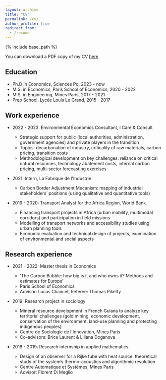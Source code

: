 ```yaml
---
layout: archive
title: "CV"
permalink: /cv/
author_profile: true
redirect_from:
  - /resume
---
```


{% include base_path %}

You can download a PDF copy of my CV [here](/files/Academic_CV_Eulalie_Saïsset.pdf).

## Education
* Ph.D in Economics, Sciences Po, 2023 - now
* M.S. in Economics, Paris School of Economics, 2020 - 2022
* M.S. in Engineering, Mines Paris, 2017 - 2021
* Prep School, Lycée Louis Le Grand, 2015 - 2017

## Work experience
* 2022 - 2023: Environmental Economics Consultant, I Care & Consult
  * Strategic support for public (local authorities, administration, government agencies) and private players in the transition
  * Topics: decarbonation of industry, criticality of raw materials, carbon pricing, transition costs
  * Methodological development on key challenges: reliance on critical natural resources, technology abatement costs, internal carbon pricing, multi-sector forecasting exercises

* 2021: Intern, La Fabrique de l'Industrie
  * Carbon Border Adjustment Mecanism: mapping of industrial stakeholders’ positions (using qualitative and quantitative tools)

* 2019 - 2020: Transport Analyst for the Africa Region, World Bank
  * Financing transport projects in Africa (urban mobility, multimodal corridors) and participation in field missions
  * Modelling of transport networks and accessibility studies using urban planning tools
  * Economic evaluation and technical design of projects, examination of environmental and social aspects

## Research experience
* 2021 - 2022: Master thesis in Economics
  * ’The Carbon Bubble: how big is it and who owns it? Methods and estimates for Europe’
  * Paris School of Economics
  * Advisor: Lucas Chancel; Referee: Thomas Piketty

* 2019: Research project in sociology
  * Mineral resource development in French Guiana to analyze key territorial challenges (gold mining, economic development, conservation of the environment, land-use planning and protecting indigenous peoples)
  * Centre de Sociologie de l'Innovation, Mines Paris
  * Co-advisors: Brice Laurent & Liliana Doganova

* 2018 - 2019: Research internship in applied mathematics
  * Design of an observer for a Rijke tube with heat source: theoretical study of the system’s thermo-acoustics and algorithmic resolution
  * Centre Automatique et Systèmes, Mines Paris
  * Advisor: Florent Di Meglio 

<!-- 

## Publications
  <ul>{% for post in site.publications reversed %}
    {% include archive-single-cv.html %}
  {% endfor %}</ul>
   
## Teaching
### Current
- Since 2024: Co-Instructor, _Ecological Accounting for Net-Zero Cities: Carbon and Soil cross-case analysis_, Urban Governance, Policy and Planning master’s program, Urban School, Sciences Po

### Past
- Fall 2024: Instructor, _Data & Statistics_, Masters in International Business and Sustainability, Sciences Po
- Fall 2021: Guest instructor, _European carbon pricing policies_, One-day training module, Masters in Engineering (Major in Sociology), Mines Paris
- 2018 - 2019: Teaching Assistant, _Engineering Sciences_, Preparation of students of PCSI class for the oral examinations of the grandes écoles, Lycée Saint-Louis
- 2011 - 2019: Teacher, _Mathematics & Physics_, Tutoring from middle school to bachelor level with numerous students for one-off courses or support over several years

### Trainings
- 2022 - 2023: Trainer, _Training on transition challenges_, Teaching environmental consultants, French administrative staff and company directors among I Care & Consult clients on transition issues (carbon pricing, natural resources, carbon footprint, industrial transition)
- 2022: Trainer, _La Fresque de la finance_,Development and roll-out
- 2021 - now: Trainer, _La Fresque du climat_, Facilitator in French and English; roll-out at the Paris School of Economics

  
## Skills
* Computer Skills: R, Python, Java, Excel, ArcGIS, QGIS, LATEX, Notion
* Languages: French (native), English (fluent), German (intermediate), Spanish (notions)
* Other trainings: Carbon footprint official training (Association Bilan Carbone), Gender equality in the workplace (Companieros) -->
